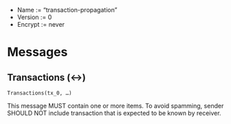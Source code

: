 * Name := “transaction-propagation”
* Version := 0
* Encrypt := never

# Messages

## Transactions (<->)

```
Transactions(tx_0, …)
```

This message MUST contain one or more items. To avoid spamming, sender SHOULD NOT include transaction that is expected to be known by receiver.
